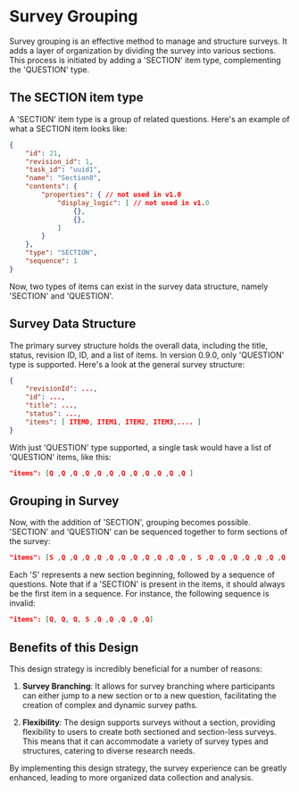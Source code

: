 
# Survey Grouping

Survey grouping is an effective method to manage and structure surveys. It adds a layer of organization by dividing the survey into various sections. This process is initiated by adding a 'SECTION' item type, complementing the 'QUESTION' type.

## The SECTION item type

A 'SECTION' item type is a group of related questions. Here's an example of what a SECTION item looks like:

```json
{
    "id": 21,
    "revision_id": 1,
    "task_id": "uuid1",
    "name": "Section0",
    "contents": {
        "properties": { // not used in v1.0
            "display_logic": [ // not used in v1.0
                {},
                {},
            ]
        }
    },
    "type": "SECTION",
    "sequence": 1
}
```

Now, two types of items can exist in the survey data structure, namely 'SECTION' and 'QUESTION'.

## Survey Data Structure

The primary survey structure holds the overall data, including the title, status, revision ID, ID, and a list of items. In version 0.9.0, only 'QUESTION' type is supported. Here's a look at the general survey structure:

```json
{
    "revisionId": ...,
    "id": ...,
    "title": ...,
    "status": ...,
    "items": [ ITEM0, ITEM1, ITEM2, ITEM3,.... ] 
}
```

With just 'QUESTION' type supported, a single task would have a list of 'QUESTION' items, like this:

```json
"items": [Q ,Q ,Q ,Q ,Q ,Q ,Q ,Q ,Q ,Q ,Q ,Q ]
```

## Grouping in Survey

Now, with the addition of 'SECTION', grouping becomes possible. 'SECTION' and 'QUESTION' can be sequenced together to form sections of the survey:

```json
"items": [S ,Q ,Q ,Q ,Q ,Q ,Q ,Q ,Q ,Q ,Q ,Q , S ,Q ,Q ,Q ,Q ,Q ,Q ,Q ,Q ,Q ,Q ,Q , S ,Q ,Q ,Q ,Q ,Q ,Q ,Q ,Q ,Q ,Q ,Q ]
```

Each 'S' represents a new section beginning, followed by a sequence of questions. Note that if a 'SECTION' is present in the items, it should always be the first item in a sequence. For instance, the following sequence is invalid:

```json
"items": [Q, Q, Q, S ,Q ,Q ,Q ,Q ,Q]
```

## Benefits of this Design

This design strategy is incredibly beneficial for a number of reasons:

1. **Survey Branching**: It allows for survey branching where participants can either jump to a new section or to a new question, facilitating the creation of complex and dynamic survey paths.

2. **Flexibility**: The design supports surveys without a section, providing flexibility to users to create both sectioned and section-less surveys. This means that it can accommodate a variety of survey types and structures, catering to diverse research needs.

By implementing this design strategy, the survey experience can be greatly enhanced, leading to more organized data collection and analysis.